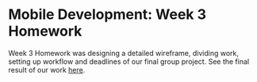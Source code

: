 # Mobile Development: Week 3 Homework

Week 3 Homework was designing a detailed wireframe, dividing work, setting up workflow and deadlines of our final group project. See the final result of our work [here](https://github.com/CFG-Masters-Group-2/thrifty-cook).